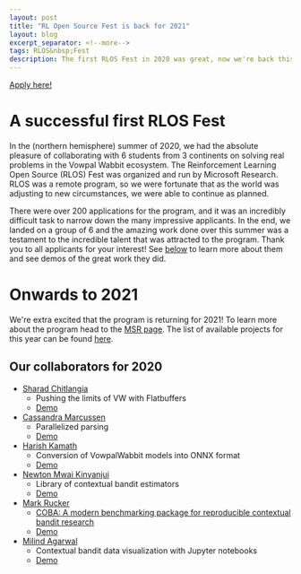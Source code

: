 ```yaml
---
layout: post
title: "RL Open Source Fest is back for 2021"
layout: blog
excerpt_separator: <!--more-->
tags: RLOS&nbsp;Fest
description: The first RLOS Fest in 2020 was great, now we're back this year for another!
---
```


<!--more-->

[Apply here!](https://www.microsoft.com/en-us/research/academic-program/rl-open-source-fest/)

# A successful first RLOS Fest

In the (northern hemisphere) summer of 2020, we had the absolute pleasure of collaborating with 6 students from 3 continents on solving real problems in the Vowpal Wabbit ecosystem. The Reinforcement Learning Open Source (RLOS) Fest was organized and run by Microsoft Research. RLOS was a remote program, so we were fortunate that as the world was adjusting to new circumstances, we were able to continue as planned.

There were over 200 applications for the program, and it was an incredibly difficult task to narrow down the many impressive applicants. In the end, we landed on a group of 6 and the amazing work done over this summer was a testament to the incredible talent that was attracted to the program. Thank you to all applicants for your interest! See [below](#our-collaborators-for-2020) to learn more about them and see demos of the great work they did.

# Onwards to 2021

We're extra excited that the program is returning for 2021! To learn more about the program head to the [MSR page](https://www.microsoft.com/en-us/research/academic-program/rl-open-source-fest/). The list of available projects for this year can be found [here](/rlos/2021/projects.html).

## Our collaborators for 2020

- [Sharad Chitlangia](https://github.com/Sharad24)
    - Pushing the limits of VW with Flatbuffers
    - [Demo](https://youtu.be/CeOcNK1xSSA?t=72)
- [Cassandra Marcussen](https://github.com/cassmarcussen)
    - Parallelized parsing
    - [Demo](https://youtu.be/sDxhRkUPfwI?t=1177)
- [Harish Kamath](https://github.com/harish-kamath)
    - Conversion of VowpalWabbit models into ONNX format
    - [Demo](https://youtu.be/CeOcNK1xSSA?t=2317)
- [Newton Mwai Kinyanjui](https://github.com/newtonmwai)
    - Library of contextual bandit estimators
    - [Demo](https://youtu.be/sDxhRkUPfwI?t=248)
- [Mark Rucker](https://github.com/mrucker)
    - [COBA: A modern benchmarking package for reproducible contextual bandit research](https://github.com/VowpalWabbit/coba)
    - [Demo](https://youtu.be/sDxhRkUPfwI?t=2209)
- [Milind Agarwal](https://github.com/magarw)
    - Contextual bandit data visualization with Jupyter notebooks
    - [Demo](https://youtu.be/CeOcNK1xSSA?t=1230)
